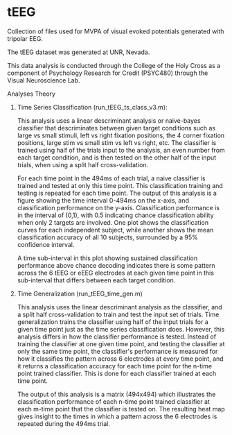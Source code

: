 # tEEG
Collection of files used for MVPA of visual evoked potentials generated with tripolar EEG.

The tEEG dataset was generated at UNR, Nevada.

This data analysis is conducted through the College of the Holy Cross as a component of Psychology Research for Credit (PSYC480) through the Visual Neuroscience Lab.

Analyses Theory

1. Time Series Classification (run_tEEG_ts_class_v3.m):

    This analysis uses a linear descriminant analysis or naive-bayes classifier that descriminates between given target conditions such as large vs small stimuli, left vs right fixation positions, the 4 corner fixation positions, large stim vs small stim vs left vs right, etc. The classifier is trained using half of the trials input to the analysis, an even number from each target condition, and is then tested on the other half of the input trials, when using a split half cross-validation.

    For each time point in the 494ms of each trial, a naive classifier is trained and tested at only this time point. This classification training and testing is repeated for each time point. The output of this analysis is a figure showing the time interval 0-494ms on the x-axis, and classification performance on the y-axis. Classification performance is in the interval of (0,1), with 0.5 indicating chance classification ability when only 2 targets are involved. One plot shows the classification curves for each independent subject, while another shows the mean classification accuracy of all 10 subjects, surrounded by a 95% confidence interval.
    
    A time sub-interval in this plot showing sustained classification performance above chance decoding indicates there is some pattern across the 6 tEEG or eEEG electrodes at each given time point in this sub-interval that differs between each target condition.

2. Time Generalization (run_tEEG_time_gen.m)

    This analysis uses the linear descriminant analysis as the classifier, and a split half cross-validation to train and test the input set of trials. Time generalization trains the classifier using half of the input trials for a given time point just as the time series classification does. However, this analysis differs in how the classifier performance is tested. Instead of training the classifier at one given time point, and testing the classifier at only the same time point, the classifier's performance is measured for how it classifies the pattern across 6 electrodes at every time point, and it returns a classification accuracy for each time point for the n-time point trained classifier. This is done for each classifier trained at each time point.

    The output of this analysis is a matrix (494x494) which illustrates the classification performance of each n-time point trained classifier at each m-time point that the classifier is tested on. The resulting heat map gives insight to the times in which a pattern across the 6 electrodes is repeated during the 494ms trial.
